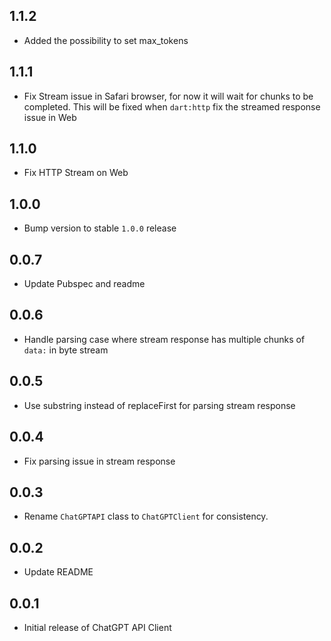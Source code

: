 ## 1.1.2

* Added the possibility to set max_tokens

## 1.1.1

* Fix Stream issue in Safari browser, for now it will wait for chunks to be completed. This will be fixed when `dart:http` fix the streamed response issue in Web

## 1.1.0

* Fix HTTP Stream on Web

## 1.0.0

* Bump version to stable `1.0.0` release

## 0.0.7

* Update Pubspec and readme

## 0.0.6

* Handle parsing case where stream response has multiple chunks of `data:` in byte stream

## 0.0.5

* Use substring instead of replaceFirst for parsing stream response

## 0.0.4

* Fix parsing issue in stream response


## 0.0.3

* Rename `ChatGPTAPI` class to `ChatGPTClient` for consistency.


## 0.0.2

* Update README


## 0.0.1

* Initial release of ChatGPT API Client
